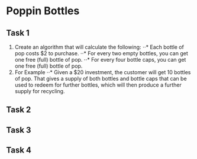 Poppin Bottles
======

## Task 1

1. Create an algorithm that will calculate the following:
⋅⋅*  Each bottle of pop costs $2 to purchase.
⋅⋅*  For every two empty bottles, you can get one free (full) bottle of pop.
⋅⋅*  For every four bottle caps, you can get one free (full) bottle of pop.
2. For Example
⋅⋅* Given a $20 investment, the customer will get 10 bottles of pop. That gives a supply of both bottles and bottle caps that can be used to redeem for further bottles, which will then produce a further supply for recycling.

## Task 2
## Task 3
## Task 4
